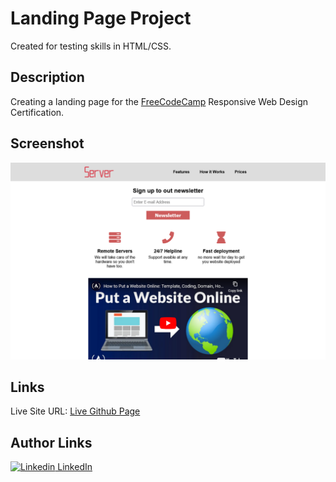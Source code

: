 # Landing Page Project

Created for testing skills in HTML/CSS.


## Description

Creating a landing page for the [FreeCodeCamp](https://www.freecodecamp.org/) Responsive Web Design Certification.


## Screenshot

![desktop screenshot](./screenshot-desktop.png)


## Links

Live Site URL: [Live Github Page](https://john-csm-tate.github.io/freecodecamp-landing-page-project/)


## Author Links

[![Linkedin](https://i.stack.imgur.com/gVE0j.png) LinkedIn](https://www.linkedin.com/in/john-csm-tate/)
